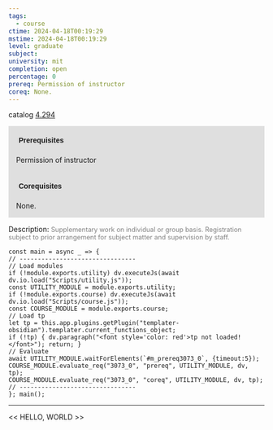 ```yaml
---
tags:
  - course
ctime: 2024-04-18T00:19:29
mstime: 2024-04-18T00:19:29
level: graduate
subject: 
university: mit
completion: open
percentage: 0
prereq: Permission of instructor
coreq: None.
---
```


catalog [4.294](http://student.mit.edu/catalog/m4b.html#4.294)

<span style="display: block; padding: 15px; background-color: rgb(100, 100, 100, 0.2);"><font id="m_prereq3073_0" style="display: block; font-family: Arial, sans-serif; font-weight: bold; padding: 5px">Prerequisites</font><br><span id="prereq3073_0">Permission of instructor</span></span>
<span style="display: block; padding: 15px; background-color: rgb(100, 100, 100, 0.2);"><font id="m_coreq3073_0" style="display: block; font-family: Arial, sans-serif; font-weight: bold; padding: 5px">Corequisites</font><br><span id="coreq3073_0">None.</span></span>

<font style="">Description:</font>
<font style="color: grey; font-size: 0.8rem;">Supplementary work on individual or group basis. Registration subject to prior arrangement for subject matter and supervision by staff.</font>

```dataviewjs
const main = async _ => {
// --------------------------------
// Load modules
if (!module.exports.utility) dv.executeJs(await dv.io.load("Scripts/utility.js"));
const UTILITY_MODULE = module.exports.utility;
if (!module.exports.course) dv.executeJs(await dv.io.load("Scripts/course.js"));
const COURSE_MODULE = module.exports.course;
// Load tp
let tp = this.app.plugins.getPlugin("templater-obsidian").templater.current_functions_object;
if (!tp) { dv.paragraph("<font style='color: red'>tp not loaded!</font>"); return; }
// Evaluate
await UTILITY_MODULE.waitForElements(`#m_prereq3073_0`, {timeout:5});
COURSE_MODULE.evaluate_req("3073_0", "prereq", UTILITY_MODULE, dv, tp);
COURSE_MODULE.evaluate_req("3073_0", "coreq", UTILITY_MODULE, dv, tp);
// --------------------------------
}; main();
```

---

<< HELLO, WORLD >>

